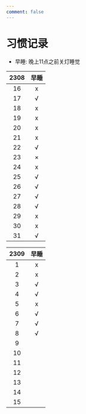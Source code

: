 ```yaml
---
comment: false
---
```


# 习惯记录
- 早睡: 晚上11点之前关灯睡觉

| 2308 | 早睡 |
|:----:|:----:|
| 16   | x    |
| 17   | √    |
| 18   | x    |
| 19   | x    |
| 20   | x    |
| 21   | x    |
| 22   | √    |
| 23   | ×    |
| 24   | x    |
| 25   | √    |
| 26   | √    |
| 27   | √    |
| 28   | √    |
| 29   | x    |
| 30   | x    |
| 31   | √    |

| 2309 | 早睡 |
|:----:|:----:|
| 1    | x    |
| 2    | x    |
| 3    | √    |
| 4    | √    |
| 5    | x    |
| 6    | √    |
| 7    | √    |
| 8    | √    |
| 9    |      |
| 10   |      |
| 11   |      |
| 12   |      |
| 13   |      |
| 14   |      |
| 15   |      |

